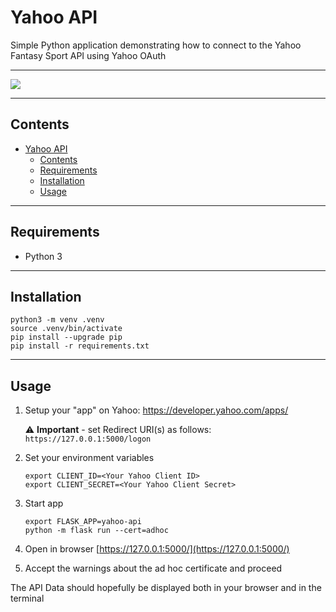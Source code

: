 # Yahoo API


Simple Python application demonstrating how to connect to the Yahoo Fantasy Sport API using Yahoo OAuth

---

![](https://media.giphy.com/media/UmtyHb5JfCH3WfTsEr/giphy.gif)

---

## Contents
- [Yahoo API](#yahoo-api)
  - [Contents](#contents)
  - [Requirements](#requirements)
  - [Installation](#installation)
  - [Usage](#usage)

---

## Requirements

* Python 3

---

## Installation

```
python3 -m venv .venv
source .venv/bin/activate
pip install --upgrade pip
pip install -r requirements.txt
```

---

## Usage
1) Setup your "app" on Yahoo: https://developer.yahoo.com/apps/

    ⚠ **Important** - set Redirect URI(s) as follows:   `https://127.0.0.1:5000/logon`

2) Set your environment variables
    ```
    export CLIENT_ID=<Your Yahoo Client ID>
    export CLIENT_SECRET=<Your Yahoo Client Secret>
    ```
3) Start app
    ```
    export FLASK_APP=yahoo-api
    python -m flask run --cert=adhoc
    ```
4) Open in browser [https://127.0.0.1:5000/](https://127.0.0.1:5000/)

5) Accept the warnings about the ad hoc certificate and proceed

The API Data should hopefully be displayed both in your browser and in the terminal
